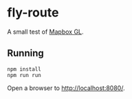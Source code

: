 fly-route
=========

A small test of [Mapbox GL](https://www.mapbox.com/mapbox-gl/).

## Running

    npm install
    npm run run

Open a browser to [http://localhost:8080/](http://localhost:8080/).
